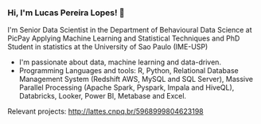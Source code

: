 ### Hi, I'm Lucas Pereira Lopes! 👋

I'm Senior Data Scientist in the Department of Behavioural Data Science at PicPay Applying Machine Learning and Statistical Techniques and PhD Student in statistics at the University of Sao Paulo (IME-USP)

- I'm passionate about data, machine learning and data-driven. 
- Programming Languages and tools: R, Python, Relational Database Management System (Redshift AWS, MySQL and SQL Server), Massive Parallel Processing (Apache Spark, Pyspark, Impala and HiveQL), Databricks, Looker, Power BI, Metabase and Excel.

Relevant projects: http://lattes.cnpq.br/5968999804623198 


<!--
**lucaslopes25/lucaslopes25** is a ✨ _special_ ✨ repository because its `README.md` (this file) appears on your GitHub profile.

